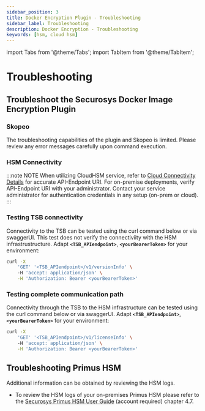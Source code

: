 ```yaml
---
sidebar_position: 3
title: Docker Encryption Plugin - Troubleshooting
sidebar_label: Troubleshooting
description: Docker Encryption - Troubleshooting
keywords: [hsm, cloud hsm]
---
```


import Tabs from '@theme/Tabs';
import TabItem from '@theme/TabItem';

# Troubleshooting

## Troubleshoot the Securosys Docker Image Encryption Plugin

### Skopeo

The troubleshooting capabilities of the plugin and Skopeo is limited. Please review any error messages carefully upon command execution. 

### HSM Connectivity

:::note NOTE
When utilizing CloudHSM service, refer to [Cloud Connectivity Details](/connectivity-details/cloudhsm-connectivity-details) for accurate API-Endpoint URI. For on-premise deployments, verify API-Endpoint URI with your administrator. Contact your service administrator for authentication credentials in any setup (on-prem or cloud).
:::

### Testing TSB connectivity

Connectivity to the TSB can be tested using the curl command below or via swaggerUI. This test does not verify the connectiviity with the HSM infrastrustructure. Adapt **`<TSB_APIendpoint>`**, **`<yourBearerToken>`** for your environment:

```sh
curl -X
    'GET' '<TSB_APIendpoint>/v1/versionInfo' \   
    -H 'accept: application/json' \
    -H 'Authorization: Bearer <yourBearerToken>'
```

### Testing complete communication path

Connectivity through the TSB to the HSM infrastructure can be tested using the curl command below or via swaggerUI. Adapt **`<TSB_APIendpoint>`**, **`<yourBearerToken>`** for your environment:

```sh
curl -X
    'GET' '<TSB_APIendpoint>/v1/licenseInfo' \   
    -H 'accept: application/json' \
    -H 'Authorization: Bearer <yourBearerToken>'
```

## Troubleshooting Primus HSM

Additional information can be obtained by reviewing the HSM logs. 

- To review the HSM logs of your on-premises Primus HSM please refer to the [Securosys Primus HSM User Guide](https://support.securosys.com/external/knowledge-base/article/63) (account required) chapter 4.7.